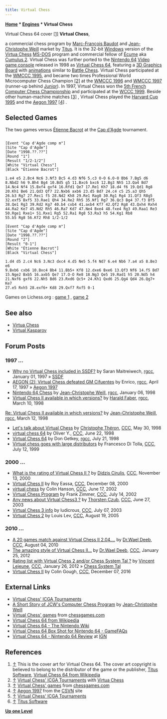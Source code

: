 ```yaml
---
title: Virtual Chess
---
```

**[Home](Home "Home") \* [Engines](Engines "Engines") \* Virtual Chess**



 [](https://en.wikipedia.org/wiki/File:Virtual_chess64.jpg) Virtual Chess 64 cover <a id="cite-note-1" href="#cite-ref-1">[1]</a> 
**Virtual Chess**,  

a commercial chess program by [Marc-François Baudot](Marc-Fran%C3%A7ois_Baudot "Marc-François Baudot") and [Jean-Christophe Weill](Jean-Christophe_Weill "Jean-Christophe Weill") market by [Titus](index.php?title=Titus&action=edit&redlink=1 "Titus (page does not exist)"). It is the 32-bit [Windows](Windows "Windows") version of the [Virtua Chess](Virtua_Chess "Virtua Chess") [MS-DOS](MS-DOS "MS-DOS") program and commercial fellow of [Écume](%C3%89cume "Écume") aka [Cumulus 2](Cumulus "Cumulus").
Virtual Chess was further ported to the [Nintendo 64](https://en.wikipedia.org/wiki/Nintendo_64) [Video game console](https://en.wikipedia.org/wiki/Video_game_console) released in 1998 as [Virtual Chess 64](https://en.wikipedia.org/wiki/Virtual_Chess_64), featuring a [3D Graphics Board](3D_Graphics_Board "3D Graphics Board") with [animations](https://en.wikipedia.org/wiki/Computer_animation) similar to [Battle Chess](Battle_Chess "Battle Chess"). 
Virtual Chess participated at the [WMCCC 1995](WMCCC_1995 "WMCCC 1995"), and became two times Professional World Microcomputer Chess Champion <a id="cite-note-2" href="#cite-ref-2">[2]</a> at the [WMCCC 1996](WMCCC_1996 "WMCCC 1996") and [WMCCC 1997](WMCCC_1997 "WMCCC 1997") (runner-up behind [Junior](Junior "Junior")). In 1997, Virtual Chess won the [5th French Computer Chess Championship](FCCC_1997 "FCCC 1997") and participated at the [WCCC 1999](WCCC_1999 "WCCC 1999"). Beside other human-machine matches <a id="cite-note-3" href="#cite-ref-3">[3]</a> , Virtual Chess played the [Harvard Cup 1995](Harvard_Cup_1995 "Harvard Cup 1995") and the [Aegon 1997](Aegon_1997 "Aegon 1997") <a id="cite-note-4" href="#cite-ref-4">[4]</a> . 



## Selected Games


The two games versus [Étienne Bacrot](https://en.wikipedia.org/wiki/%C3%89tienne_Bacrot) at the [Cap d'Agde](https://en.wikipedia.org/wiki/Cap_d%27Agde) tournament.




```

[Event "Cap d'Agde comp m"]
[Site "Cap d'Agde"]
[Date "1998.??.??"]
[Round "1"]
[Result "1/2-1/2"]
[White "Virtual Chess"]
[Black "Étienne Bacrot"]

1.e4 e5 2.Bc4 Nc6 3.Nf3 Bc5 4.d3 Nf6 5.c3 O-O 6.O-O Bb6 7.Bg5 d6
8.Nbd2 h6 9.Bh4 Bg4 10.Bd5 g5 11.Bxc6 bxc6 12.Bg3 Nh5 13.Qa4 Bd7
14.Nc4 Nf4 15.Bxf4 gxf4 16.Rfd1 Qe7 17.Re1 Kh7 18.d4 f6 19.Qd1 Rg8
20.Kh1 Be6 21.Qd3 Qf7 22.Nxb6 axb6 23.d5 Bd7 24.c4 c5 25.a3 Qh5
26.b3 Rg7 27.Rec1 f5 28.Nd2 Kh8 29.Re1 Rag8 30.Rg1 Rg4 31.Qf3 R8g5
32.exf5 Bxf5 33.Rae1 Qh4 34.Re2 Rh5 35.Nf1 Rg7 36.Qc3 Bg4 37.f3 Bf5
38.Qe1 Rg3 39.Rd2 Kg7 40.b4 cxb4 41.axb4 Kf7 42.Qf2 Rg8 43.Qxh4 Rxh4
44.Ra2 Ke7 45.Nd2 Rh5 46.Ra7 Kd7 47.Ne4 Bxe4 48.fxe4 Rg3 49.Raa1 Re3
50.Rge1 Rxe1+ 51.Rxe1 Rg5 52.Ra1 Rg8 53.Ra3 h5 54.Kg1 Rb8
55.b5 Rg8 56.Kf2 Rh8 1/2-1/2

[Event "Cap d'Agde comp m"]
[Site "Cap d'Agde"]
[Date "1998.??.??"]
[Round "2"]
[Result "0-1"]
[White "Étienne Bacrot"]
[Black "Virtual Chess"]

1.d4 d5 2.c4 Nc6 3.Nc3 dxc4 4.d5 Ne5 5.f4 Nd7 6.e4 Nb6 7.a4 a5 8.Be3 e6
9.Bxb6 cxb6 10.Bxc4 Bb4 11.Bb5+ Kf8 12.dxe6 Bxe6 13.Qf3 Nf6 14.f5 Bd7
15.Nge2 Bxb5 16.axb5 Qe7 17.O-O Re8 18.Ng3 Qe5 19.Rad1 h5 20.Nd5 h4
21.Nxf6 gxf6 22.Nh5 Bd6 23.Rxd6 Qc5+ 24.Kh1 Qxd6 25.Qg4 Qd4 26.Qg7+ Ke7
27.e5 Rxh5 28.exf6+ Kd8 29.Qxf7 Rxf5 0-1

```

Games on Lichess.org : [game 1](https://fr.lichess.org/fRtgbyuB) , [game 2](https://fr.lichess.org/qjfFJLPj)



## See also


* [Virtua Chess](Virtua_Chess "Virtua Chess")
* [Virtual Kasparov](Virtual_Kasparov "Virtual Kasparov")


## Forum Posts


### 1997 ...


* [Why no Virtual Chess included in SSDF?](https://groups.google.com/d/msg/rec.games.chess.computer/azA2sPMuZ08/GxdwWhA37hAJ) by Saran Maitreiwech, [rgcc](Computer_Chess_Forums "Computer Chess Forums"), January 01, 1997 » [SSDF](SSDF "SSDF")
* [AEGON (2): Virtual Chess defeated GM Cifuentes](https://groups.google.com/d/msg/rec.games.chess.computer/-x8jh40DsoY/WaikvfwMfKsJ) by Enrico, [rgcc](Computer_Chess_Forums "Computer Chess Forums"), April 17, 1997 » [Aegon 1997](Aegon_1997 "Aegon 1997")
* [Nintendo 64 Chess](https://groups.google.com/d/msg/rec.games.chess.computer/UR_Q5Wfm8u0/K6Vs6X7XIKYJ) by [Jean-Christophe Weill](Jean-Christophe_Weill "Jean-Christophe Weill"), [rgcc](Computer_Chess_Forums "Computer Chess Forums"), January 06, 1998
* [Virtual Chess II available in which versions?](https://groups.google.com/d/msg/rec.games.chess.computer/B9VvpZvmGHU/Fsk8JkvZec0J) by [Harald Faber](index.php?title=Harald_Faber&action=edit&redlink=1 "Harald Faber (page does not exist)"), [rgcc](Computer_Chess_Forums "Computer Chess Forums"), March 10, 1998


 [Re: Virtual Chess II available in which versions?](https://groups.google.com/d/msg/rec.games.chess.computer/B9VvpZvmGHU/qg6ZafUJZ88J) by [Jean-Christophe Weill](Jean-Christophe_Weill "Jean-Christophe Weill"), [rgcc](Computer_Chess_Forums "Computer Chess Forums"), March 12, 1998
* [Let's talk about Virtual Chess](https://www.stmintz.com/ccc/index.php?id=19551) by [Christophe Théron](Christophe_Th%C3%A9ron "Christophe Théron"), [CCC](CCC "CCC"), May 30, 1998
* [virtual chess 64](https://www.stmintz.com/ccc/index.php?id=21105) by Oliver Y., [CCC](CCC "CCC"), June 22, 1998
* [Virtual Chess 64](https://groups.google.com/d/msg/rec.games.chess.computer/QCMe2a7kN6E/yM1Rr82m0MkJ) by Don Getkey, [rgcc](Computer_Chess_Forums "Computer Chess Forums"), July 21, 1998
* [Virtual chess goes with large distributors](https://www.stmintz.com/ccc/index.php?id=60120) by Francesco Di Tolla, [CCC](CCC "CCC"), July 12, 1999


### 2000 ...


* [What is the rating of Virtual Chess II ?](https://www.stmintz.com/ccc/index.php?id=138229) by [Didzis Cirulis](index.php?title=Didzis_Cirulis&action=edit&redlink=1 "Didzis Cirulis (page does not exist)"), [CCC](CCC "CCC"), November 13, 2000
* [Virtual Chess II](https://www.stmintz.com/ccc/index.php?id=143726) by Roy Eassa, [CCC](CCC "CCC"), December 08, 2000
* [virtual chess](https://www.stmintz.com/ccc/index.php?id=235867) by Colin Hanson, [CCC](CCC "CCC"), June 17, 2002
* [Virtual Chess Program](https://www.stmintz.com/ccc/index.php?id=240471) by Frank Zimmer, [CCC](CCC "CCC"), July 14, 2002
* [Any news about Virtual Chess3 ?](https://www.stmintz.com/ccc/index.php?id=303307) by [Thorsten Czub](Thorsten_Czub "Thorsten Czub"), [CCC](CCC "CCC"), June 27, 2003
* [Virtual Chess 3 info](https://www.stmintz.com/ccc/index.php?id=305178) by ludicrous, [CCC](CCC "CCC"), July 07, 2003
* [Virtual Chess 2](https://www.stmintz.com/ccc/index.php?id=443144) by Louis Lev, [CCC](CCC "CCC"), August 19, 2005


### 2010 ...


* [A 20 games match against Virtual Chess II 2.04....](http://www.talkchess.com/forum/viewtopic.php?t=35689) by [Dr.Wael Deeb](index.php?title=Dr.Wael_Deeb&action=edit&redlink=1 "Dr.Wael Deeb (page does not exist)"), [CCC](CCC "CCC"), August 04, 2010
* [The amazing style of Virtual Chess II...](http://www.talkchess.com/forum/viewtopic.php?t=42164) by [Dr.Wael Deeb](index.php?title=Dr.Wael_Deeb&action=edit&redlink=1 "Dr.Wael Deeb (page does not exist)"), [CCC](CCC "CCC"), January 25, 2012
* [Rating list with Virtual Chess 2 and/or Chess System Tal ?](http://www.talkchess.com/forum/viewtopic.php?t=42174) by [Vincent Lejeune](index.php?title=Vincent_Lejeune&action=edit&redlink=1 "Vincent Lejeune (page does not exist)"), [CCC](CCC "CCC"), January 26, 2012 » [Chess System Tal](Chess_System_Tal "Chess System Tal")
* [Virtual Chess II](http://www.talkchess.com/forum/viewtopic.php?t=62413) by Colin Gough, [CCC](CCC "CCC"), December 07, 2016


## External Links


* [Virtual Chess' ICGA Tournaments](https://www.game-ai-forum.org/icga-tournaments/program.php?id=13)
* [A Short Story of JCW's Computer Chess Program](http://recherche.enac.fr/~weill/chess.html) by [Jean-Christophe Weill](Jean-Christophe_Weill "Jean-Christophe Weill")
* [Virtual Chess' games](http://www.chessgames.com/perl/chessplayer?pid=18918) from [chessgames.com](http://www.chessgames.com/index.html)
* [Virtual Chess 64 from Wikipedia](https://en.wikipedia.org/wiki/Virtual_Chess_64)
* [Virtual Chess 64 - The Nintendo Wiki](http://nintendo.wikia.com/wiki/Virtual_Chess_64)
 * [Virtual Chess 64 Box Shot for Nintendo 64 - GameFAQs](http://www.gamefaqs.com/n64/199208-virtual-chess-64/images/box-28084) 
* [Virtual Chess 64 - Nintendo 64 Review](http://ign64.ign.com/articles/152/152317p1.html) at [IGN](https://en.wikipedia.org/wiki/IGN)


## References


1. <a id="cite-ref-1" href="#cite-note-1">↑</a> This is the cover art for Virtual Chess 64. The cover art copyright is believed to belong to the distributor of the game or the publisher, [Titus Software](index.php?title=Titus&action=edit&redlink=1 "Titus (page does not exist)"), [Virtual Chess 64 from Wikipedia](https://en.wikipedia.org/wiki/Virtual_Chess_64)
2. <a id="cite-ref-2" href="#cite-note-2">↑</a> [Virtual Chess' ICGA Tournaments](https://www.game-ai-forum.org/icga-tournaments/program.php?id=13) with [Virtua Chess](Virtua_Chess "Virtua Chess")
3. <a id="cite-ref-3" href="#cite-note-3">↑</a> [Virtual Chess' games](http://www.chessgames.com/perl/ezsearch.pl?search=Virtual+Chess) from [chessgames.com](http://www.chessgames.com/index.html)
4. <a id="cite-ref-4" href="#cite-note-4">↑</a> [Aegon 1997](http://www.csvn.nl/index.php?option=com_content&task=view&id=123&Itemid=50) from the [CSVN](CSVN "CSVN") site
5. <a id="cite-ref-5" href="#cite-note-5">↑</a> [Virtual Chess' ICGA Tournaments](https://www.game-ai-forum.org/icga-tournaments/program.php?id=13)
6. <a id="cite-ref-6" href="#cite-note-6">↑</a> [Titus Software](https://en.wikipedia.org/wiki/Titus_Software)

**[Up one Level](Engines "Engines")**







 
